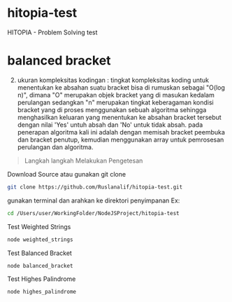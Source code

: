 # hitopia-test
HITOPIA - Problem Solving test 

# balanced bracket
2. ukuran kompleksitas kodingan : tingkat kompleksitas koding untuk menentukan ke absahan suatu bracket bisa di rumuskan sebagai "O(log n)", dimana "O" merupakan objek bracket yang di masukan kedalam perulangan sedangkan "n" merupakan tingkat keberagaman kondisi bracket yang  di proses menggunakan sebuah algoritma sehingga menghasilkan keluaran yang menentukan ke absahan bracket tersebut dengan nilai 'Yes' untuh absah dan 'No' untuk tidak absah. pada penerapan algoritma kali ini adalah dengan memisah bracket peembuka dan bracket penutup, kemudian menggunakan array untuk pemrosesan perulangan dan algoritma.


> Langkah langkah Melakukan Pengetesan

Download Source atau gunakan git clone
```bash
git clone https://github.com/Ruslanalif/hitopia-test.git
```

gunakan terminal dan arahkan ke direktori penyimpanan Ex:
```bash
cd /Users/user/WorkingFolder/NodeJSProject/hitopia-test
```

Test Weighted Strings
```bash
node weighted_strings
```

Test Balanced Bracket
```bash
node balanced_bracket
```

Test Highes Palindrome
```bash
node highes_palindrome
```